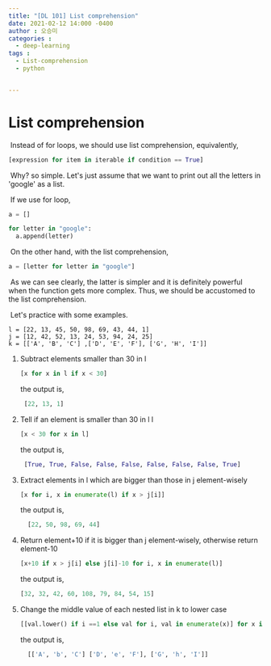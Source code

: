 ```yaml
---
title: "[DL 101] List comprehension"
date: 2021-02-12 14:000 -0400
author : 오승미
categories :
  - deep-learning
tags :
  - List-comprehension
  - python


---
```


# List comprehension

​	Instead of for loops, we should use list comprehension, equivalently,

```python
[expression for item in iterable if condition == True]
```

​	Why? so simple. Let's just assume that we want to print out all the letters in 'google' as a list.

​	If we use for loop,

```python
a = []

for letter in "google":
  a.append(letter)
```

​	On the other hand, with the list comprehension, 

```python
a = [letter for letter in "google"]
```

​	As we can see clearly, the latter is simpler and it is definitely powerful when the function gets more complex. Thus, we should be accustomed to the list comprehension.

​	Let's practice with some examples.     

    l = [22, 13, 45, 50, 98, 69, 43, 44, 1]
    j = [12, 42, 52, 13, 24, 53, 94, 24, 25]
    k = [['A', 'B', 'C'] ,['D', 'E', 'F'], ['G', 'H', 'I']]
1. Subtract elements smaller than 30 in l  

   ```python
   [x for x in l if x < 30]
   ```

   the output is, 

   ```python
    [22, 13, 1]
   ```

   

2. Tell if an element is smaller than 30 in l l

   ```python
   [x < 30 for x in l]
   ```

   the output is, 

   ```python
    [True, True, False, False, False, False, False, False, True]
   ```

   

3. Extract elements in l which are bigger than those in j element-wisely

   ```python
   [x for i, x in enumerate(l) if x > j[i]]
   ```

   the output is, 

   ```python
     [22, 50, 98, 69, 44]
   ```

   

4. Return element+10 if it is bigger than j element-wisely, otherwise return element-10

   ```python
   [x+10 if x > j[i] else j[i]-10 for i, x in enumerate(l)]
   ```

   the output is, 

   ```python
   [32, 32, 42, 60, 108, 79, 84, 54, 15]
   ```

   

5. Change the middle value of each nested list in k to lower case

   ```python
   [[val.lower() if i ==1 else val for i, val in enumerate(x)] for x in k]
   ```

   the output is, 

   ```python
     [['A', 'b', 'C'] ['D', 'e', 'F'], ['G', 'h', 'I']]
   ```

   

